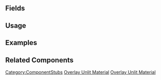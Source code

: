 <languages></languages> <translate>

## Fields

## Usage

## Examples

## Related Components

</translate>

[Category:ComponentStubs](Category:ComponentStubs "wikilink") [Overlay
Unlit Material](Category:Components{{#translation:}} "wikilink")
[Overlay Unlit
Material](Category:Components:Assets:Materials:Unlit{{#translation:}} "wikilink")